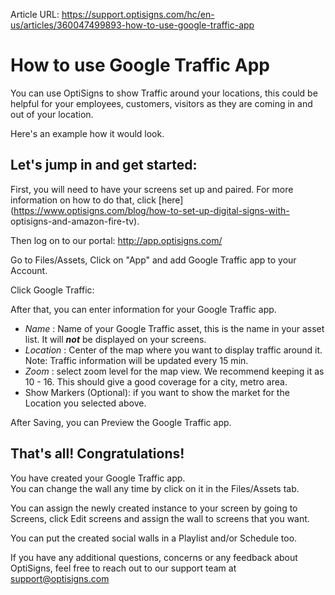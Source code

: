 Article URL: https://support.optisigns.com/hc/en-us/articles/360047499893-how-to-use-google-traffic-app

# How to use Google Traffic App

You can use OptiSigns to show Traffic around your locations, this could be
helpful for your employees, customers, visitors as they are coming in and out
of your location.

Here's an example how it would look.

## **Let's jump in and get started:**

First, you will need to have your screens set up and paired. For more
information on how to do that, click
[here](https://www.optisigns.com/blog/how-to-set-up-digital-signs-with-
optisigns-and-amazon-fire-tv).

Then log on to our portal: <http://app.optisigns.com/>

Go to Files/Assets, Click on "App" and add Google Traffic app to your Account.

Click Google Traffic:

After that, you can enter information for your Google Traffic app.

  * _Name_ : Name of your Google Traffic asset, this is the name in your asset list. It will  _**not**_ be displayed on your screens.
  * _Location_ : Center of the map where you want to display traffic around it. Note: Traffic information will be updated every 15 min.
  * _Zoom_ : select zoom level for the map view. We recommend keeping it as 10 - 16. This should give a good coverage for a city, metro area.
  * Show Markers (Optional): if you want to show the market for the Location you selected above.

After Saving, you can Preview the Google Traffic app.  
  

## **That's all! Congratulations!**

You have created your Google Traffic app.  
You can change the wall any time by click on it in the Files/Assets tab.

You can assign the newly created instance to your screen by going to Screens,
click Edit screens and assign the wall to screens that you want.

You can put the created social walls in a Playlist and/or Schedule too.

If you have any additional questions, concerns or any feedback about
OptiSigns, feel free to reach out to our support team at
[support@optisigns.com](mailto:support@optisigns.com)

